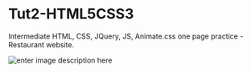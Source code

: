 # Tut2-HTML5CSS3
Intermediate HTML, CSS, JQuery, JS, Animate.css one page practice - Restaurant website.


![enter image description here](https://i.ibb.co/4mXf6vw/J222d2q.gif)
